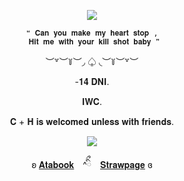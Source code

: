<p align="center"
   
![](https://komarev.com/ghpvc/?username=forbitten&color=d6eae7&label=-------------𝐆𝐚𝐦𝐛𝐥𝐞𝐫𝐬-----------------)

   
  <p align="center"
     
    ❝ 𝐂𝐚𝐧 𝐲𝐨𝐮 𝐦𝐚𝐤𝐞 𝐦𝐲 𝐡𝐞𝐚𝐫𝐭 𝐬𝐭𝐨𝐩 ,
     𝐇𝐢𝐭 𝐦𝐞 𝐰𝐢𝐭𝐡 𝐲𝐨𝐮𝐫 𝐤𝐢𝐥𝐥 𝐬𝐡𝐨𝐭 𝐛𝐚𝐛𝐲 ❞
     
  <p align="center">   
     ︶꒷︶꒦︶◞ ♤ ◟︶꒦︶꒷︶
     <p align="center"> 
     -𝟏𝟒 𝐃𝐍𝐈.
      <p align="center"> 
   𝐈𝐖𝐂.
       <p align="center">
𝐂 + 𝐇 𝐢𝐬 𝐰𝐞𝐥𝐜𝐨𝐦𝐞𝐝 𝐮𝐧𝐥𝐞𝐬𝐬 𝐰𝐢𝐭𝐡 𝐟𝐫𝐢𝐞𝐧𝐝𝐬.
          
<p align="center">
<img src="https://file.garden/ZtttiuQF4zKolxgp/sntn.png"/>
</p>

<p align="center"
   
   ʚ [𝐀𝐭𝐚𝐛𝐨𝐨𝐤](https://forbitten.atabook.org/)　^ིྀ　[𝐒𝐭𝐫𝐚𝐰𝐩𝐚𝐠𝐞](https://forbitten.straw.page) ɞ
<br>
</p>

<!--
**sacrificedfool/sacrificedfool** is a ✨ _special_ ✨ repository because its `README.md` (this file) appears on your GitHub profile.

Here are some ideas to get you started:

- 🔭 I’m currently working on ...
- 🌱 I’m currently learning ...
- 👯 I’m looking to collaborate on ...
- 🤔 I’m looking for help with ...
- 💬 Ask me about ...
- 📫 How to reach me: ...
- 😄 Pronouns: ...
- ⚡ Fun fact: ...
-->
